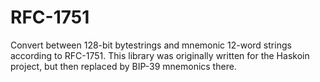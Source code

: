 # RFC-1751

Convert between 128-bit bytestrings and mnemonic 12-word strings according to
RFC-1751. This library was originally written for the Haskoin project, but then
replaced by BIP-39 mnemonics there.

